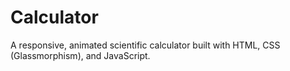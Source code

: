 # Calculator
A responsive, animated scientific calculator built with HTML, CSS (Glassmorphism), and JavaScript.

